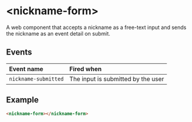 # &lt;nickname-form&gt;

A web component that accepts a nickname as a free-text input and sends the nickname as an event detail on submit.

## Events

| Event name | Fired when |
| :---------- | :---------- |
| `nickname-submitted` | The input is submitted by the user |


## Example

```html
<nickname-form></nickname-form>
```
